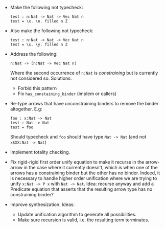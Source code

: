 
- Make the following not typecheck:
    ```
    test : n:Nat -> Nat -> Vec Nat n
    test = \x. \n. filled n Z
    ```

- Also make the following not typecheck:
    ```
    test : n:Nat -> Nat -> Vec Nat n
    test = \x. \y. filled n Z
    ```

- Address the following:
    ```
    n:Nat -> (n:Nat -> Vec Nat n)
    ```
    Where the second occurrence of `n:Nat` is _constraining_ but
    is currently not considered so. Solutions:
    - Forbid this pattern
    - Fix `has_constaining_binder` (implem or callers)

- Re-type arrows that have unconstraining binders to remove the
  binder altogether. E.g:
  ```
  foo : x:Nat -> Nat
  test : Nat -> Nat
  test = foo
  ```
  Should typecheck and `foo` should have type `Nat -> Nat`
  (and not `x$XX:Nat -> Nat`)

- Implement totality checking.

- Fix rigid-rigid first order unify equation to make it recurse in the
  arrow-arrow in the case where it currently doesn't, which is when
  one of the arrows has a constraining binder but the other has
  no binder. Indeed, it is necessary to handle higher order unification
  where we are trying to unify `x:Nat -> P x` with `Nat -> Nat`.
  Idea: recurse anyway and add a Predicate equation that asserts that the
  resulting arrow type has no constraining binder?

- Improve synthesization. Ideas:
  - Update unification algorithm to generate all possibilities.
  - Make sure recursion is valid, i.e. the resulting term terminates.

